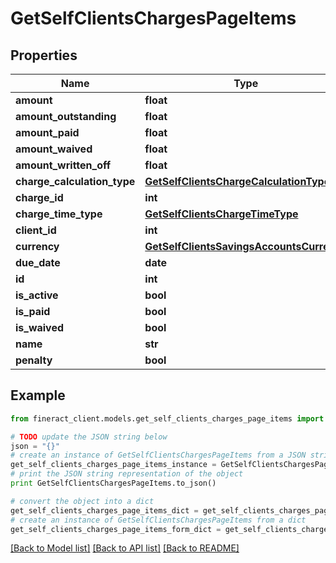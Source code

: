 # GetSelfClientsChargesPageItems


## Properties

Name | Type | Description | Notes
------------ | ------------- | ------------- | -------------
**amount** | **float** |  | [optional] 
**amount_outstanding** | **float** |  | [optional] 
**amount_paid** | **float** |  | [optional] 
**amount_waived** | **float** |  | [optional] 
**amount_written_off** | **float** |  | [optional] 
**charge_calculation_type** | [**GetSelfClientsChargeCalculationType**](GetSelfClientsChargeCalculationType.md) |  | [optional] 
**charge_id** | **int** |  | [optional] 
**charge_time_type** | [**GetSelfClientsChargeTimeType**](GetSelfClientsChargeTimeType.md) |  | [optional] 
**client_id** | **int** |  | [optional] 
**currency** | [**GetSelfClientsSavingsAccountsCurrency**](GetSelfClientsSavingsAccountsCurrency.md) |  | [optional] 
**due_date** | **date** |  | [optional] 
**id** | **int** |  | [optional] 
**is_active** | **bool** |  | [optional] 
**is_paid** | **bool** |  | [optional] 
**is_waived** | **bool** |  | [optional] 
**name** | **str** |  | [optional] 
**penalty** | **bool** |  | [optional] 

## Example

```python
from fineract_client.models.get_self_clients_charges_page_items import GetSelfClientsChargesPageItems

# TODO update the JSON string below
json = "{}"
# create an instance of GetSelfClientsChargesPageItems from a JSON string
get_self_clients_charges_page_items_instance = GetSelfClientsChargesPageItems.from_json(json)
# print the JSON string representation of the object
print GetSelfClientsChargesPageItems.to_json()

# convert the object into a dict
get_self_clients_charges_page_items_dict = get_self_clients_charges_page_items_instance.to_dict()
# create an instance of GetSelfClientsChargesPageItems from a dict
get_self_clients_charges_page_items_form_dict = get_self_clients_charges_page_items.from_dict(get_self_clients_charges_page_items_dict)
```
[[Back to Model list]](../README.md#documentation-for-models) [[Back to API list]](../README.md#documentation-for-api-endpoints) [[Back to README]](../README.md)


